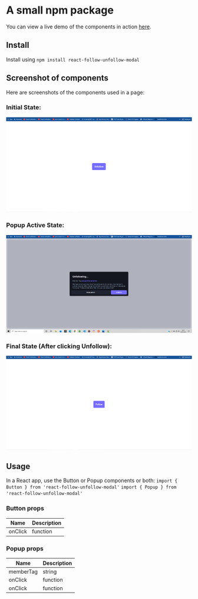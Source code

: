 # A small npm package

You can view a live demo of the components in action [here](https://lindiek.github.io/react-follow-unfollow-modal/).

## Install

Install using `npm install react-follow-unfollow-modal`

## Screenshot of components

Here are screenshots of the components used in a page:

### Initial State:

![Initial State](https://github.com/LindieK/gains-challenge/blob/master/src/images/initial%20state.PNG)

### Popup Active State:

![Popup State](https://github.com/LindieK/gains-challenge/blob/master/src/images/popup%20state.PNG)

### Final State (After clicking Unfollow):

![Final State](https://github.com/LindieK/gains-challenge/blob/master/src/images/final%20state.PNG)

## Usage
In a React app, use the Button or Popup components or both:
`import { Button } from 'react-follow-unfollow-modal'`
`import { Popup } from 'react-follow-unfollow-modal'`

### Button props

|   Name     | Description |
| ---------- | ----------- |
|  onClick   |   function  |

### Popup props

|   Name     | Description |
| ---------- | ----------- |
|  memberTag |   string    |
|  onClick   |   function  |
|  onClick   |   function  |
